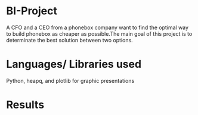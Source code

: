 # BI-Project
A CFO and a CEO from a phonebox company want to find the optimal way to build phonebox as cheaper as possible.The main goal of this project is to determinate the best solution between two options.

# Languages/ Libraries used
Python, heapq, and plotlib for graphic presentations

# Results
